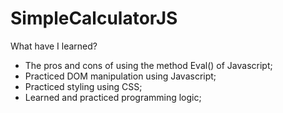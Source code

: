 # SimpleCalculatorJS

What have I learned?

* The pros and cons of using the method Eval() of Javascript;
* Practiced DOM manipulation using Javascript;
* Practiced styling using CSS;
* Learned and practiced programming logic;

